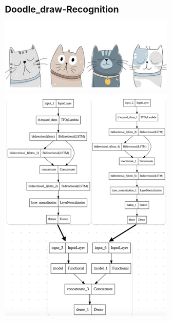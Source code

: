 # Doodle_draw-Recognition


<p align="center">
  <img src="https://github.com/NME-rahul/Doodle_draw-Recognition/blob/main/images/set-portraits-four-cartoon-cats-260nw-2232794415.jpg" />
</p>



<p align="center">
  <img src="https://github.com/NME-rahul/Doodle_draw-Recognition/blob/main/images/mode_combined.png" />
</p>
